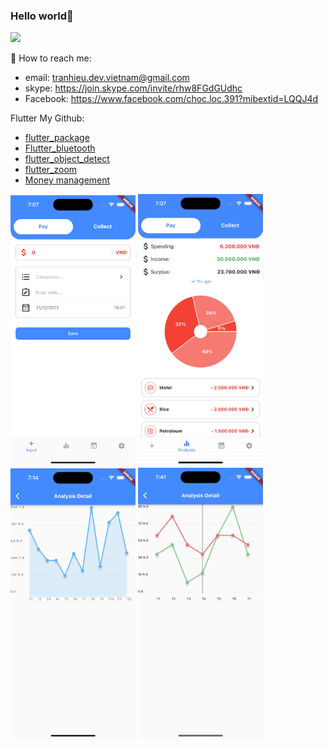 ### Hello world👋
![](https://github-readme-stats.vercel.app/api?username=tranhieudevvietnam&count_private=true&show_icons=true&theme=radical)


💬 How to reach me:
 - email: tranhieu.dev.vietnam@gmail.com
 - skype: https://join.skype.com/invite/rhw8FGdGUdhc
 - Facebook: https://www.facebook.com/choc.loc.391?mibextid=LQQJ4d

Flutter My Github: 
  * [flutter_package][flutter_package_demo] 
  * [Flutter_bluetooth][flutter_bluetooth_demo] 
  * [flutter_object_detect][flutter_object_detect_demo] 
  * [flutter_zoom][flutter_zoom_demo] 
  * [Money management][money_management_demo] 
 <p float="left">
 <img src="https://github.com/tranhieudevvietnam/flutter-money-management/blob/main/docs/images/image1.png" width="200">
 <img src="https://github.com/tranhieudevvietnam/flutter-money-management/blob/main/docs/images/image_analysis.gif" width="200">
 <img src="https://github.com/tranhieudevvietnam/flutter-money-management/blob/main/docs/images/image2.png" width="200">
 <img src="https://github.com/tranhieudevvietnam/flutter-money-management/blob/main/docs/images/image3.png" width="200">
 </p>
 


[flutter_package_demo]:<https://github.com/tranhieudevvietnam/flutter-packages>
[flutter_bluetooth_demo]:<https://github.com/tranhieudevvietnam/flutter-packages/tree/main/flutter_blue>
[flutter_object_detect_demo]:<https://github.com/tranhieudevvietnam/flutter-packages/tree/main/flutter_object_detect>
[flutter_zoom_demo]:<https://github.com/tranhieudevvietnam/flutter-packages/tree/main/flutter_zoom>
[money_management_demo]:<https://github.com/tranhieudevvietnam/flutter-money-management>

